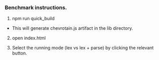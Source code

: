 ### Benchmark instructions.

1. npm run quick_build
  - This will generate chevrotain.js artifact in the lib directory.
  
2. open index.html

3. Select the running mode (lex vs lex + parse) by clicking the relevant button.  
